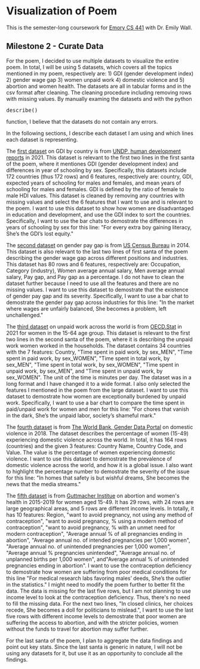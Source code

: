 # Visualization of Poem

This is the semester-long coursework for [Emory CS 441](https://emilywall.github.io/vis/) with Dr. Emily Wall. 

## Milestone 2 - Curate Data
For the poem, I decided to use multiple datasets to visualize the entire poem. 
In total, I will be using 5 datasets, which covers all the topics mentioned in my poem, respectively are: 1) GDI (gender development index) 2) gender wage gap 3) women unpaid work 4) domestic violence and 5) abortion and women health. The datasets are all in tabular forms and in the csv format after cleaning. The cleaning procedure including removing rows with missing values. By manually examing the datasets and with the python <pre>describe()</pre> function, I believe that the datasets do not contain any errors. 

In the following sections, I describe each dataset I am using and which lines each dataset is representing. 

The [first dataset](/clean_datasets/gdi_year_schooling.csv) on GDI by country is from [UNDP, human development reports](https://hdr.undp.org/gender-development-index#/indicies/GDI) in 2021. This dataset is relevant to the first two lines in the first santa of the poem, where it mentiones GDI (gender development index) and differences in year of schooling by sex. Specifically, this datasets include 172 countries (thus 172 rows) and 6 features, respectively are: country, GDI, expected years of schooling for males and females, and mean years of schooling for males and females. GDI is defined by the ratio of female to male HDI values. This dataset is cleaned by removing any countries with missing values and select the 6 features that I want to use and is relevant to the poem. I want to use this dataset to show how women are disadvantaged in education and development, and use the GDI index to sort the countries. Specifically, I want to use the bar chats to demostrate the differences in years of schooling by sex for this line: "For every extra boy gaining literacy, She’s the GDI’s lost equity."

The [second dataset](/clean_datasets/gender-pay-gap-US-2014.csv) on gender pay gap is from [US Census Bureau](https://www.census.gov/) in 2014. This dataset is also relevant to the last two lines of first santa of the poem describing the gender wage gap across different positions and industries. This dataset has 80 rows and 6 features, respectively are: Occupation, Category (industry), Women average annual salary, Men average annual salary, Pay gap, and Pay gap as a percentage. I do not have to clean the dataset further because I need to use all the features and there are no missing values. I want to use this dataset to demostrate that the existence of gender pay gap and its severity. Specifically, I want to use a bar chat to demostrate the gender pay gap across industries for this line: "In the market where wages are unfairly balanced, She becomes a problem, left unchallenged."

The [third dataset](/clean_datasets/unpaid_work.csv) on unpaid work across the world is from [OECD.Stat](https://stats.oecd.org/index.aspx?queryid=54757) in 2021 for women in the 15-64 age group. This dataset is relevant to the first two lines in the second santa of the poem, where it is describing the unpaid work women worked in the households. The dataset contains 34 countries with the 7 features: Country, "Time spent in paid work, by sex_MEN", "Time spent in paid work, by sex_WOMEN", "Time spent in total work, by sex_MEN", "Time spent in total work, by sex_WOMEN", "Time spent in unpaid work, by sex_MEN", and "Time spent in unpaid work, by sex_WOMEN". The unit of the time is minutes per day. The dataset was in a long format and I have changed it to a wide format. I also only selected the features I mentioned in the poem from the large dataset. I want to use this dataset to demostrate how women are exceptionally burdened by unpaid work. Specifically, I want to use a bar chart to compare the time spent in paid/unpaid work for women and men for this line: "For chores that vanish in the dark, She’s the unpaid labor, society’s shameful mark."

The [fourth dataset](/clean_datasets/domestic_violence.csv) is from [The World Bank, Gender Data Portal](https://genderdata.worldbank.org/data-stories/overview-of-gender-based-violence/) on domestic violence in 2018. The dataset describes the percentage of women (15-49) experiencing domestic violence across the world. In total, it has 164 rows (countries) and the given 3 features: Country Name, Country Code, and Value. The value is the percentage of women experiencing domestic violence. I want to use this dataset to demostrate the prevalence of domestic violence across the world, and how it is a global issue. I also want to highlight the percentage number to demostrate the severity of the issue for this line: "In homes that safety is but wishful dreams, She becomes the news that the media streams."

The [fifth dataset](/clean_datasets/abortion_and_health.csv) is from [Guttmacher Institue](https://data.guttmacher.org/regions) on abortion and women's health in 2015-2019 for women aged 15-49. It has 29 rows, with 24 rows are large geographical areas, and 5 rows are different income levels. In totally, it has 10 features: Region, "want to avoid pregnancy, not using any method of contraception", "want to avoid pregnancy, % using a modern method of contraception", "want to avoid pregnancy, % with an unmet need for modern contraception", "Average annual % of all pregnancies ending in abortion", "Average annual no. of intended pregnancies per 1,000 women", "Average annual no. of unintended pregnancies per 1,000 women", "Average annual % pregnancies unintended", "Average annual no. of unplanned births per 1,000 women", and"Average annual % of unintended pregnancies ending in abortion". I want to use the contraception deficiency to demostrate how women are suffering from poor medical conditions for this line "For medical research labs favoring males’ deeds, She’s the outlier in the statistics." I might need to modify the poem further to better fit the data. The data is missing for the last five rows, but I am not planning to use income level to look at the contraception deficiency. Thus, there's no need to fill the missing data. For the next two lines, "In closed clinics, her choices recede, She becomes a doll for politicians to mislead.", I want to use the last five rows with different income levels to demostrate that poor women are suffering the access to abortion, and with the stricter policies, women without the funds to travel for abortion may suffer further.

For the last santa of the poem, I plan to aggregate the data findings and point out key stats. Since the last santa is generic in nature, I will not be using any datasets for it, but use it as an opportunity to conclude all the findings.
